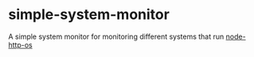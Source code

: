 # simple-system-monitor
A simple system monitor for monitoring different systems that run [node-http-os](http://github.com/verfehlix/node-http-os)
